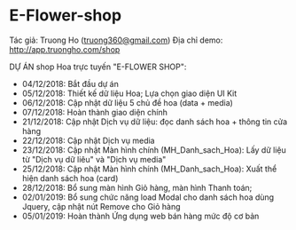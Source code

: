 ﻿# E-Flower-shop
Tác giả: Truong Ho (truong360@gmail.com)
Địa chỉ demo: http://app.truongho.com/shop

DỰ ÁN shop Hoa trực tuyến "E-FLOWER SHOP":
- 04/12/2018: Bắt đầu dự án
- 05/12/2018: Thiết kế dữ liệu Hoa; Lựa chọn giao diện UI Kit
- 06/12/2018: Cập nhật dữ liệu 5 chủ đề hoa (data + media)
- 07/12/2018: Hoàn thành giao diện chính
- 21/12/2018: Cập nhật Dịch vụ dữ liệu: đọc danh sách hoa + thông tin cửa hàng
- 22/12/2018: Cập nhật Dịch vụ media
- 23/12/2018: Cập nhật Màn hình chính (MH_Danh_sach_Hoa): Lấy dữ liệu từ "Dịch vụ dữ liêu" và "Dịch vụ media" 
- 25/12/2018: Cập nhật Màn hình chính (MH_Danh_sach_Hoa): Xuất thể hiện danh sách hoa (card)
- 28/12/2018: Bổ sung màn hình Giỏ hàng, màn hình Thanh toán;
- 02/01/2019: Bổ sung chức năng load Modal cho danh sách hoa dùng Jquery, cập nhật nút Remove cho Giỏ hàng
- 05/01/2019: Hoàn thành Ứng dụng web bán hàng mức độ cơ bản

